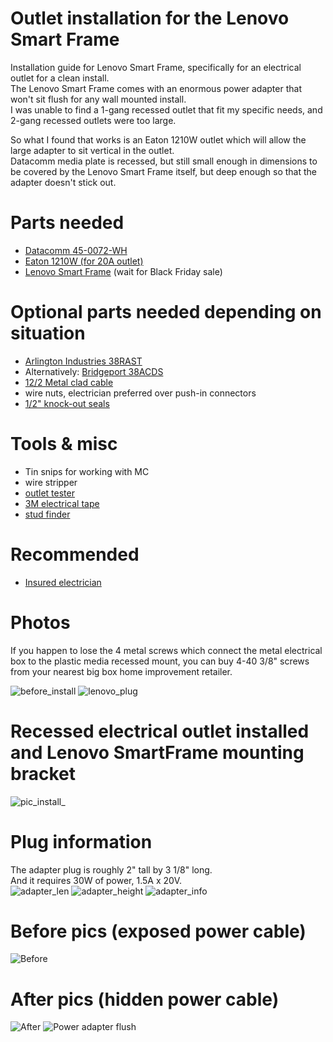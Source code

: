 # Outlet installation for the Lenovo Smart Frame
Installation guide for Lenovo Smart Frame, specifically for an electrical outlet for a clean install.  
The Lenovo Smart Frame comes with an enormous power adapter that won't sit flush for any wall mounted install.  
I was unable to find a 1-gang recessed outlet that fit my specific needs, and 2-gang recessed outlets were too large.

So what I found that works is an Eaton 1210W outlet which will allow the large adapter to sit vertical in the outlet.  
Datacomm media plate is recessed, but still small enough in dimensions to be covered by the Lenovo Smart Frame itself, but deep enough so that the adapter doesn't stick out.

# Parts needed
* [Datacomm 45-0072-WH](https://www.amazon.com/DataComm-Electronics-45-0072-WH-Commercial-Receptacle/dp/B00HLVK4X4)
* [Eaton 1210W (for 20A outlet)](https://www.amazon.com/EATON-Wiring-1210W-Surge-White/dp/B0052EB3T6/ref=sr_1_2?dchild=1&keywords=eaton+1210-w&qid=1610124004&s=electronics&sr=1-2-catcorr)
* [Lenovo Smart Frame](https://www.lenovo.com/us/en/virtual-reality-and-smart-devices/smart-home/smart-home-series/Lenovo-CD-3L501/p/ZZISZSDCD04) (wait for Black Friday sale)

# Optional parts needed depending on situation
* [Arlington Industries 38RAST](https://www.homedepot.com/p/Arlington-Industries-1-2-in-Retrofit-Snap2It-Cable-Connector-38RAST-1/309035364?NCNI-5)  
* Alternatively: [Bridgeport 38ACDS](https://www.cesco.com/Bridgeport-38ACDS-Bridgeport-38ACDS-Cut-In-Double-Snap-Cable-Connector-3-8-Inch-Die-Cast-Zinc/p2138662)
* [12/2 Metal clad cable](https://www.homedepot.com/p/Southwire-12-2-x-25-ft-Solid-CU-MC-Metal-Clad-Armorlite-Cable-68580021/202316370?MERCH=REC-_-searchViewed-_-NA-_-202316370-_-N)
* wire nuts, electrician preferred over push-in connectors
* [1/2" knock-out seals](https://www.homedepot.com/p/Halex-1-2-in-Knock-Out-Seals-4-Pack-26071/100191724)

# Tools & misc
* Tin snips for working with MC
* wire stripper
* [outlet tester](https://www.homedepot.com/p/Klein-Tools-GFCI-Receptacle-Tester-RT210/206517824?MERCH=REC-_-pipsem-_-206517828-_-206517824-_-N)
* [3M electrical tape](https://www.homedepot.com/p/3M-Scotch-Super-33-3-4-in-x-66-ft-Electrical-Tape-6132-BA-10/100073402)
* [stud finder](https://www.zircon.com/tools/studsensor-a150/)

# Recommended
* [Insured electrician](https://sangabrielelectric.com/)

# Photos
If you happen to lose the 4 metal screws which connect the metal electrical box to the plastic media recessed mount, you can buy 4-40 3/8" screws from your nearest big box home improvement retailer.  

![before_install](https://user-images.githubusercontent.com/11417589/103190018-d290d980-4894-11eb-9d03-f45e2454b35c.png)
![lenovo_plug](https://user-images.githubusercontent.com/11417589/103190019-d3c20680-4894-11eb-837f-35895fa30de8.png)


# Recessed electrical outlet installed and Lenovo SmartFrame mounting bracket
![pic_install_](https://user-images.githubusercontent.com/11417589/104039826-7c793b80-519c-11eb-8796-6e4143812f7c.png)

# Plug information
The adapter plug is roughly 2" tall by 3 1/8" long.  
And it requires 30W of power, 1.5A x 20V.  
![adapter_len](https://user-images.githubusercontent.com/11417589/103448323-c7a3c380-4c5d-11eb-9ebd-05c1410bf14d.png)
![adapter_height](https://user-images.githubusercontent.com/11417589/103448330-d5f1df80-4c5d-11eb-9c4e-2df143e5dc20.png)
![adapter_info](https://user-images.githubusercontent.com/11417589/103448324-c83c5a00-4c5d-11eb-90b1-77d3a469ae56.png)

# Before pics (exposed power cable)
![Before](https://user-images.githubusercontent.com/11417589/104033334-fdccd000-5194-11eb-8980-9c3badb87343.png)

# After pics (hidden power cable)
![After](https://user-images.githubusercontent.com/11417589/104033339-fe656680-5194-11eb-9f33-3549a39f167c.png)
![Power adapter flush](https://user-images.githubusercontent.com/11417589/104033430-2359d980-5195-11eb-93bf-c97a3c192b63.png)
